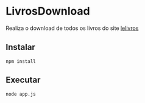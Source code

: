 # LivrosDownload

Realiza o download de todos os livros do site [lelivros](http://lelivros.top)

## Instalar

`npm install`

## Executar

`node app.js`
